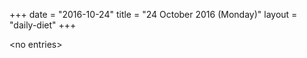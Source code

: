 +++
date = "2016-10-24"
title = "24 October 2016 (Monday)"
layout = "daily-diet"
+++

<p>&lt;no entries&gt;</p>